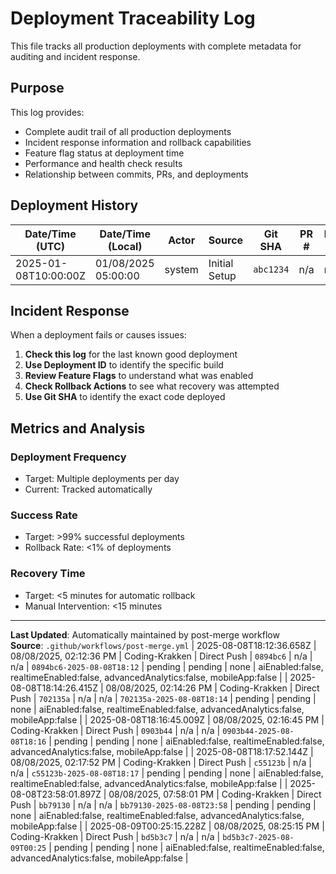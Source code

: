 # Deployment Traceability Log

This file tracks all production deployments with complete metadata for auditing and incident response.

## Purpose

This log provides:
- Complete audit trail of all production deployments
- Incident response information and rollback capabilities
- Feature flag status at deployment time
- Performance and health check results
- Relationship between commits, PRs, and deployments

## Deployment History

| Date/Time (UTC) | Date/Time (Local) | Actor | Source | Git SHA | PR # | Issue # | Deployment ID | Production URL | Health Check | Rollback Actions | Feature Flags |
|-----------------|-------------------|-------|--------|---------|------|---------|---------------|----------------|--------------|------------------|---------------|
| 2025-01-08T10:00:00Z | 01/08/2025 05:00:00 | system | Initial Setup | `abc1234` | n/a | n/a | `initial-setup` | pending | pending | none | aiEnabled:false, realtimeEnabled:false |

## Incident Response

When a deployment fails or causes issues:

1. **Check this log** for the last known good deployment
2. **Use Deployment ID** to identify the specific build
3. **Review Feature Flags** to understand what was enabled
4. **Check Rollback Actions** to see what recovery was attempted
5. **Use Git SHA** to identify the exact code deployed

## Metrics and Analysis

### Deployment Frequency
- Target: Multiple deployments per day
- Current: Tracked automatically

### Success Rate
- Target: >99% successful deployments
- Rollback Rate: <1% of deployments

### Recovery Time
- Target: <5 minutes for automatic rollback
- Manual Intervention: <15 minutes

---

**Last Updated**: Automatically maintained by post-merge workflow  
**Source**: `.github/workflows/post-merge.yml`
| 2025-08-08T18:12:36.658Z | 08/08/2025, 02:12:36 PM | Coding-Krakken | Direct Push | `0894bc6` | n/a | n/a | `0894bc6-2025-08-08T18:12` | pending | pending | none | aiEnabled:false, realtimeEnabled:false, advancedAnalytics:false, mobileApp:false |
| 2025-08-08T18:14:26.415Z | 08/08/2025, 02:14:26 PM | Coding-Krakken | Direct Push | `702135a` | n/a | n/a | `702135a-2025-08-08T18:14` | pending | pending | none | aiEnabled:false, realtimeEnabled:false, advancedAnalytics:false, mobileApp:false |
| 2025-08-08T18:16:45.009Z | 08/08/2025, 02:16:45 PM | Coding-Krakken | Direct Push | `0903b44` | n/a | n/a | `0903b44-2025-08-08T18:16` | pending | pending | none | aiEnabled:false, realtimeEnabled:false, advancedAnalytics:false, mobileApp:false |
| 2025-08-08T18:17:52.144Z | 08/08/2025, 02:17:52 PM | Coding-Krakken | Direct Push | `c55123b` | n/a | n/a | `c55123b-2025-08-08T18:17` | pending | pending | none | aiEnabled:false, realtimeEnabled:false, advancedAnalytics:false, mobileApp:false |
| 2025-08-08T23:58:01.897Z | 08/08/2025, 07:58:01 PM | Coding-Krakken | Direct Push | `bb79130` | n/a | n/a | `bb79130-2025-08-08T23:58` | pending | pending | none | aiEnabled:false, realtimeEnabled:false, advancedAnalytics:false, mobileApp:false |
| 2025-08-09T00:25:15.228Z | 08/08/2025, 08:25:15 PM | Coding-Krakken | Direct Push | `bd5b3c7` | n/a | n/a | `bd5b3c7-2025-08-09T00:25` | pending | pending | none | aiEnabled:false, realtimeEnabled:false, advancedAnalytics:false, mobileApp:false |
